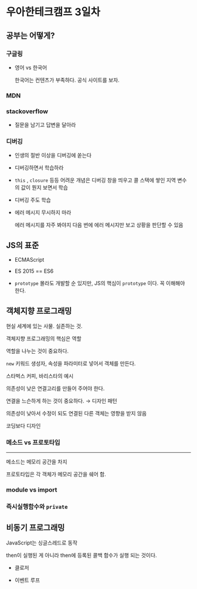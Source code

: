 # 우아한테크캠프 3일차

## 공부는 어떻게?

### 구글링

- 영어 vs 한국어

  한국어는 컨텐츠가 부족하다. 공식 사이트를 보자.

### MDN

### stackoverflow

- 질문을 남기고 답변을 달아라

### 디버깅

- 인생의 절반 이상을 디버깅에 쏟는다

- 디버깅하면서 학습하라

- `this` , `closure` 등등 어려운 개념은 디버깅 창을 띄우고 콜 스택에 쌓인 지역 변수의 값이 뭔지 보면서 학습

- 디버깅 주도 학습

- 에러 메시지 무시하지 마라

  에러 메시지를 자주 봐야지 다음 번에 에러 메시지만 보고 상황을 판단할 수 있음

## JS의 표준

- ECMAScript

- ES 2015 == ES6

- `prototype` 몰라도 개발할 순 있지만, JS의 핵심이 `prototype` 이다. 꼭 이해해야 한다.

## 객체지향 프로그래밍

현실 세계에 있는 사물. 실존하는 것.

객체지향 프로그래밍의 핵심은 역할

역할을 나누는 것이 중요하다.

`new` 키워드 생성자, 속성을 파라미터로 넣어서 객체를 만든다.

스타벅스 커피, 바리스타의 예시

의존성이 낮은 연결고리를 만들어 주어야 한다.

연결을 느슨하게 하는 것이 중요하다. → 디자인 패턴

의존성이 낮아서 수정이 되도 연결된 다른 객체는 영향을 받지 않음

코딩보다 디자인

### 메소드 vs 프로토타입

---

메소드는 메모리 공간을 차지

프로토타입은 각 객체가 메모리 공간을 쉐어 함.

### module vs import

### 즉시실행함수와 `private`

## 비동기 프로그래밍

JavaScript는 싱글스레드로 동작

then이 실행된 게 아니라 then에 등록된 콜백 함수가 실행 되는 것이다.

- 클로저

- 이벤트 루프
